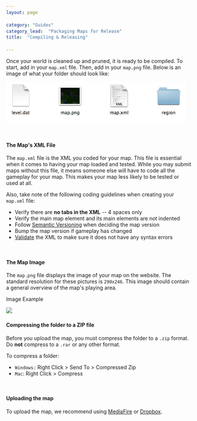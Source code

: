 ```yaml
---
layout: page

category: "Guides"
category_lead:  "Packaging Maps for Release"
title:  "Compiling & Releasing"

---
```


Once your world is cleaned up and pruned, it is ready to be compiled. To start, add in your `map.xml` file. Then, add in your `map.png` file. Below is an image of what your folder should look like:

![](/img/folder_layout.png)

<br/>

#### The Map's XML File

The `map.xml` file is the XML you coded for your map. This file is essential when it comes to having your map loaded and tested. While you may submit maps without this file, it means someone else will have to code all the gameplay for your map. This makes your map less likely to be tested or used at all.

Also, take note of the following coding guidelines when creating your `map.xml` file:

* Verify there are **no tabs in the XML** -- 4 spaces only
* Verify the main map element and its main elements are not indented
* Follow [Semantic Versioning](http://semver.org) when deciding the map version
* Bump the map version if gameplay has changed
* [Validate](http://www.w3schools.com/xml/xml_validator.asp) the XML to make sure it does not have any syntax errors

<br/>

#### The Map Image

The `map.png` file displays the image of your map on the website. The standard resolution for these pictures is `290x246`. This image should contain a general overview of the map's playing area.

Image Example

<img class="img-thumbnail" src="https://maps.oc.tc/TDM/Standard/BlockRage/map.png"/>

<br/>

#### Compressing the folder to a ZIP file

Before you upload the map, you must compress the folder to a `.zip` format. Do **not** compress to a `.rar` or any other format.

To compress a folder:

* `Windows:` Right Click > Send To > Compressed Zip
* `Mac`: Right Click > Compress

<br/>

#### Uploading the map
To upload the map, we recommend using [MediaFire](https://www.mediafire.com/) or [Dropbox](https://www.dropbox.com/).
